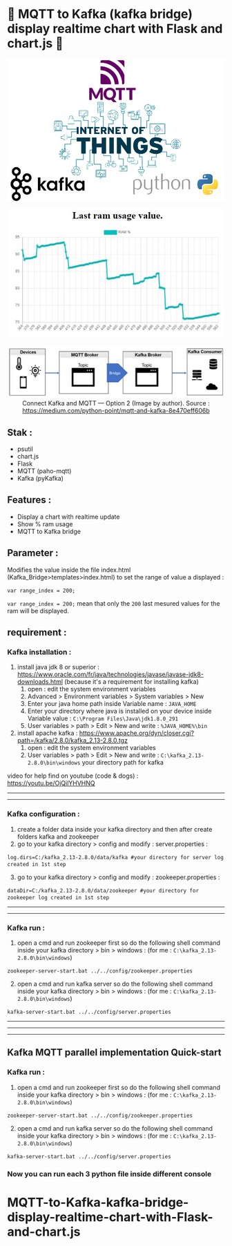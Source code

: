 # 🚀 MQTT to Kafka (kafka bridge) display realtime chart with Flask and chart.js 🚀

<div align="center">

![image](iot.png)

![Alt text](./Last_Ram_Usage_Value.jpg "Screenshot1")
<br></br>
![Alt text](./KAFKA_Bridge/Kafka_bridge.png "Screenshot")
Connect Kafka and MQTT — Option 2 (Image by author). Source : https://medium.com/python-point/mqtt-and-kafka-8e470eff606b
</div>

## Stak :
* psutil
* chart.js
* Flask
* MQTT (paho-mqtt)
* Kafka (pyKafka)

## Features :
* Display a chart with realtime update
* Show % ram usage
* MQTT to Kafka bridge

## Parameter :
Modifies the value inside the file index.html (Kafka_Bridge>templates>index.html) to set the range of value a displayed :
```
var range_index = 200;
```
`var range_index = 200;` mean that only the `200` last mesured values for the ram will be displayed.

## requirement :
### Kafka installation :
1. install java jdk 8 or superior : https://www.oracle.com/fr/java/technologies/javase/javase-jdk8-downloads.html (because it's a requirement for installing kafka)
    1. open : edit the system environment variables
    1. Advanced > Environment variables > System variables > New
    1. Enter your java home path inside Variable name : `JAVA_HOME`
    1. Enter your directory where java is installed on your device inside Variable value : `C:\Program Files\Java\jdk1.8.0_291` 
    1. User variables > path > Edit > New and write : `%JAVA_HOME%\bin`
1. install apache kafka : https://www.apache.org/dyn/closer.cgi?path=/kafka/2.8.0/kafka_2.13-2.8.0.tgz
   1. open : edit the system environment variables
   1. User variables > path > Edit > New and write : `C:\kafka_2.13-2.8.0\bin\windows` your directory path for kafka

video for help find on youtube (code & dogs) : https://youtu.be/OjQilYHVHNQ
___
___

### Kafka configuration :
1. create a folder data inside your kafka directory and then after create folders kafka and zookeeper
1. go to your kafka directory > config and modify : server.properties :
```shell 
log.dirs=C:/kafka_2.13-2.8.0/data/kafka #your directory for server log created in 1st step 
```
3. go to your kafka directory > config and modify : zookeeper.properties :
```shell
dataDir=C:/kafka_2.13-2.8.0/data/zookeeper #your directory for zookeeper log created in 1st step 
```
___
___
### Kafka run :
1. open a cmd and run zookeeper first so do the following shell command inside your kafka directory > bin > windows : (for me : `C:\kafka_2.13-2.8.0\bin\windows`)
```shell
zookeeper-server-start.bat ../../config/zookeeper.properties
```
2. open a cmd and run kafka server so do the following shell command inside your kafka directory > bin > windows : (for me : `C:\kafka_2.13-2.8.0\bin\windows`)
```shell
kafka-server-start.bat ../../config/server.properties
```

___
___
___
## Kafka MQTT parallel implementation Quick-start
### Kafka run :
1. open a cmd and run zookeeper first so do the following shell command inside your kafka directory > bin > windows : (for me : `C:\kafka_2.13-2.8.0\bin\windows`)
```shell
zookeeper-server-start.bat ../../config/zookeeper.properties
```
2. open a cmd and run kafka server so do the following shell command inside your kafka directory > bin > windows : (for me : `C:\kafka_2.13-2.8.0\bin\windows`)
```shell
kafka-server-start.bat ../../config/server.properties
```

### Now you can run each 3 python file inside different console

# MQTT-to-Kafka-kafka-bridge-display-realtime-chart-with-Flask-and-chart.js
